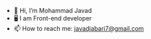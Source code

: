 - 👋 Hi, I’m Mohammad Javad
- 🖥️ I am Front-end developer
- 📫 How to reach me: javadjabari7@gmail.com

<!---
Mohammad Javad Jabbari is a ✨ special ✨ repository because its `README.md` (this file) appears on your GitHub profile.
You can click the Preview link to take a look at your changes.
--->
